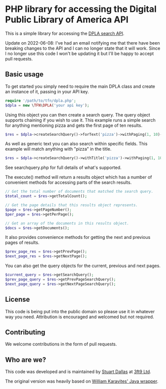 # PHP library for accessing the Digital Public Library of America API

This is a simple library for accessing the [DPLA search API](http://dp.la/info/developers/).

Update on 2022-06-08: I've had an email notifying me that there have been breaking
changes to the API and I can no longer state that it will work. Since I no longer
use this code I won't be updating it but I'll be happy to accept pull requests.

## Basic usage

To get started you simply need to require the main DPLA class and create an
instance of it, passing in your API key.

```php
require '/path/to/tfn/dpla.php';
$dpla = new \TFN\DPLA('your api key');
```

Using this object you can then create a search query. The query object supports
chaining if you wish to use it. This example runs a simple search for anything
mentioning pizza and gets the first page of ten results.

```php
$res = $dpla->createSearchQuery()->forText('pizza')->withPaging(1, 10)->execute();
```

As well as generic text you can also search within specific fields. This
example will match anything with "pizza" in the title.

```php
$res = $dpla->createSearchQuery()->withTitle('pizza')->withPaging(1, 10)->execute();
```

See searchquery.php for full details of what's supported.

The execute() method will return a results object which has a number of
convenient methods for accessing parts of the search results.

```php
// Get the total number of documents that matched the search query.
$total_count = $res->getTotalCount();

// Get the page details that this results object represents.
$page = $res->getPageNumber();
$per_page = $res->getPerPage();

// Get an array of the documents in this results object.
$docs = $res->getDocuments();
```

It also provides convenience methods for getting the next and previous pages
of results.

```php
$prev_page_res = $res->getPrevPage();
$next_page_res = $res->getNextPage();
```

You can also get the query objects for the current, previous and next pages.

```php
$current_query = $res->getSearchQuery();
$prev_page_query = $res->getPrevPageSearchQuery();
$next_page_query = $res->getNextPageSearchQuery();
```

## License

This code is being put into the public domain so please use it in whatever way
you need. Attribution is encouraged and welcomed but not required.

## Contributing

We welcome contributions in the form of pull requests.

## Who are we?

This code was developed and is maintained by [Stuart Dallas](http://stut.net/) at [3ft9 Ltd](http://3ft9.com/).

The original version was heavily based on [William Karavites' Java wrapper](https://github.com/willkara/DplaJavaWrapper).
